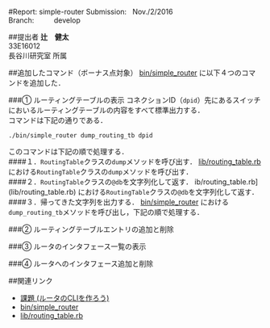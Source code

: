 #Report: simple-router
Submission: &nbsp; Nov./2/2016<br>
Branch: &nbsp;&nbsp;&nbsp;&nbsp;&nbsp;&nbsp;&nbsp;&nbsp; develop<br>






##提出者
<B>辻　健太</B><br>
33E16012<br>
長谷川研究室 所属<br>






##追加したコマンド（ボーナス点対象）
[bin/simple_router](bin/simple_router)
に以下４つのコマンドを追加した．<br>

###① ルーティングテーブルの表示
コネクションID（`dpid`）先にあるスイッチにおいるルーティングテーブルの内容をすべて標準出力する．<br>
コマンドは下記の通りである．<br>
```
./bin/simple_router dump_routing_tb dpid
```
このコマンドは下記の順で処理する．<br>
####１．`RoutingTable`クラスの`dump`メソッドを呼び出す．
[lib/routing_table.rb](lib/routing_table.rb)
における`RoutingTable`クラスの`dump`メソッドを呼び出す．<br>
####２．`RoutingTable`クラスの`@db`を文字列化して返す．
ib/routing_table.rb](lib/routing_table.rb)
における`RoutingTable`クラスの`@db`を文字列化して返す．
####３．帰ってきた文字列を出力する．
[bin/simple_router](bin/simple_router)
における`dump_routing_tb`メソッドを呼び出し，下記の順で処理する．<br>



###② ルーティングテーブルエントリの追加と削除

###③ ルータのインタフェース一覧の表示


###④ ルータへのインタフェース追加と削除






##関連リンク
* [課題 (ルータのCLIを作ろう)](https://github.com/handai-trema/deck/blob/develop/week5/assignment_simple_router.md)
* [bin/simple_router](bin/simple_router)
* [lib/routing_table.rb](lib/routing_table.rb)
